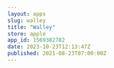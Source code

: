 ```yaml
---
layout: apps
slug: walley
title: "Walley"
store: apple
app_id: 1569382782
date: 2023-10-23T12:13:47Z
published: 2021-08-23T07:00:00Z
---
```

